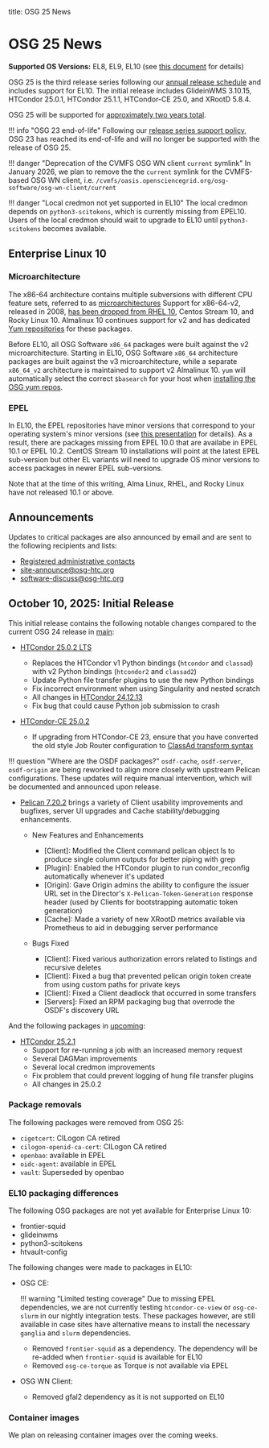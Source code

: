 title: OSG 25 News

OSG 25 News
===========

**Supported OS Versions:** EL8, EL9, EL10 (see [this document](supported_platforms.md) for details)

OSG 25 is the third release series following our [annual release schedule](release_series.md) and includes support for
EL10. The initial release includes GlideinWMS 3.10.15, HTCondor 25.0.1, HTCondor 25.1.1, HTCondor-CE 25.0, and XRootD 5.8.4.

OSG 25 will be supported for [approximately two years total](release_series.md#series-life-cycle).


!!! info "OSG 23 end-of-life"
    Following our [release series support policy](release_series.md#series-life-cycle),
    OSG 23 has reached its end-of-life and will no longer be supported with the release of OSG 25.


!!! danger "Deprecation of the CVMFS OSG WN client `current` symlink"
    In January 2026, we plan to remove the the `current` symlink for the CVMFS-based OSG WN client,
    i.e. `/cvmfs/oasis.opensciencegrid.org/osg-software/osg-wn-client/current`

!!! danger "Local credmon not yet supported in EL10"
    The local credmon depends on `python3-scitokens`, which is currently missing from EPEL10.
    Users of the local credmon should wait to upgrade to EL10 until `python3-scitokens` becomes
    available.

Enterprise Linux 10
-------------------

### Microarchitecture ###

The x86-64 architecture contains multiple subversions with different CPU feature sets, referred to as
[microarchitectures](https://en.wikipedia.org/wiki/X86-64#Microarchitecture_levels)
Support for x86-64-v2, released in 2008, [has been dropped from RHEL 10](https://access.redhat.com/solutions/7066628), 
Centos Stream 10, and Rocky Linux 10. Almalinux 10 continues support for v2 and has dedicated
[Yum repositories](https://almalinux.org/blog/2025-06-26-epel-v2-now-covers-almalinux-10-stable/) for these packages.

Before EL10, all OSG Software `x86_64` packages were built against the v2 microarchitecture.
Starting in EL10, OSG Software `x86_64` architecture packages are built against the v3 microarchitecture,
while a separate `x86_64_v2` architecture is maintained to support v2 Almalinux 10. 
`yum` will automatically select the correct `$basearch` for your host when 
[installing the OSG yum repos](../common/yum.md).

### EPEL ###

In EL10, the EPEL repositories have minor versions that correspond to your operating system's minor versions
(see [this presentation](https://carlwgeorge.fedorapeople.org/presentations/the-road-to-epel-10.pdf) for details).
As a result, there are packages missing from EPEL 10.0 that are availabe in EPEL 10.1 or EPEL 10.2.
CentOS Stream 10 installations will point at the latest EPEL sub-version but other EL variants will need to upgrade OS
minor versions to access packages in newer EPEL sub-versions.

Note that at the time of this writing, Alma Linux, RHEL, and Rocky Linux have not released 10.1 or above.

Announcements
-------------

Updates to critical packages are also announced by email and are sent to the following recipients and lists:

-   [Registered administrative contacts](../common/registration.md#registering-resources)
-   [site-announce@osg-htc.org](https://groups.google.com/u/1/a/osg-htc.org/g/site-announce)
-   [software-discuss@osg-htc.org](https://groups.google.com/a/osg-htc.org/g/software-discuss)

**October 10, 2025:** Initial Release
-------------------------------------

This initial release contains the following notable changes compared to the current OSG 24 release in [main](../common/yum.md):

-   [HTCondor 25.0.2 LTS](https://htcondor.readthedocs.io/en/latest/version-history/lts-versions-25-0.html#version-25-0-2)
    -   Replaces the HTCondor v1 Python bindings (`htcondor` and `classad`) with v2 Python bindings (`htcondor2` and
        `classad2`)
    -   Update Python file transfer plugins to use the new Python bindings
    -   Fix incorrect environment when using Singularity and nested scratch
    -   All changes in [HTCondor 24.12.13](https://htcondor.readthedocs.io/en/latest/version-history/feature-versions-24-x.html#version-24-12-13)
    -   Fix bug that could cause Python job submission to crash

-   [HTCondor-CE 25.0.2](https://htcondor.com/htcondor-ce/v25/releases/#september-29-2025-2501)
    -   If upgrading from HTCondor-CE 23, ensure that you have converted the old style Job Router configuration to
        [ClassAd transform syntax](https://htcondor.com/htcondor-ce/v25/releases/#updating-to-htcondor-ce-25)

!!! question "Where are the OSDF packages?"
    `osdf-cache`, `osdf-server`, `osdf-origin` are being reworked to align more closely with upstream Pelican configurations.
    These updates will require manual intervention, which will be documented and announced upon release.

-   [Pelican 7.20.2](https://pelicanplatform.org/releases/v7.20.0) brings a variety of Client usability improvements and
    bugfixes, server UI upgrades and Cache stability/debugging enhancements.
    -   New Features and Enhancements

        -   [Client]: Modified the Client command pelican object ls to produce single column outputs for better
            piping with grep
        -   [Plugin]: Enabled the HTCondor plugin to run condor_reconfig automatically whenever it's updated
        -   [Origin]: Gave Origin admins the ability to configure the issuer URL set in the Director's
            `X-Pelican-Token-Generation` response header (used by Clients for bootstrapping automatic token generation)
        -   [Cache]: Made a variety of new XRootD metrics available via Prometheus to aid in debugging server performance

    -   Bugs Fixed

        -   [Client]: Fixed various authorization errors related to listings and recursive deletes
        -   [Client]: Fixed a bug that prevented pelican origin token create from using custom paths for private keys
        -   [Client]: Fixed a Client deadlock that occurred in some transfers
        -   [Servers]: Fixed an RPM packaging bug that overrode the OSDF's discovery URL

And the following packages in [upcoming](../common/yum.md#upcoming-software):

-   [HTCondor 25.2.1](https://htcondor.readthedocs.io/en/latest/version-history/feature-versions-25-x.html#version-25-2-1)
    -   Support for re-running a job with an increased memory request
    -   Several DAGMan improvements
    -   Several local credmon improvements
    -   Fix problem that could prevent logging of hung file transfer plugins
    -   All changes in 25.0.2

### Package removals ###

The following packages were removed from OSG 25:

-  `cigetcert`: CILogon CA retired
-  `cilogon-openid-ca-cert`: CILogon CA retired
-  `openbao`: available in EPEL
-  `oidc-agent`: available in EPEL
-  `vault`: Superseded by openbao

### EL10 packaging differences ###

The following OSG packages are not yet available for Enterprise Linux 10:

-   frontier-squid
-   glideinwms
-   python3-scitokens
-   htvault-config

The following changes were made to packages in EL10:

-   OSG CE:

    !!! warning "Limited testing coverage"
        Due to missing EPEL dependencies, we are not currently testing `htcondor-ce-view` or `osg-ce-slurm` in our
        nightly integration tests.
        These packages however, are still available in case sites have alternative means to install the necessary
        `ganglia` and `slurm` dependencies.
        
    -   Removed `frontier-squid` as a dependency.
        The dependency will be re-added when `frontier-squid` is available for EL10
    -   Removed `osg-ce-torque` as Torque is not available via EPEL

-   OSG WN Client:
    -   Removed gfal2 dependency as it is not supported on EL10

### Container images ###

We plan on releasing container images over the coming weeks.

